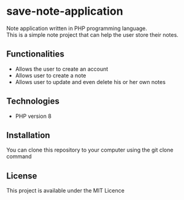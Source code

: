 # save-note-application
Note application written in PHP programming language.      
This is a simple note project that can help the user store their notes.

## Functionalities
* Allows the user to create an account
* Allows user to create a note
* Allows user to update and even delete his or her own notes

## Technologies
* PHP version 8

## Installation
You can clone this repository to your computer using the git clone command

## License
This project is available under the MIT Licence
